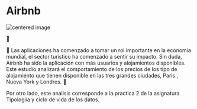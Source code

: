 # Airbnb

<img src="https://dernegocios.uexternado.edu.co/wp-content/uploads/sites/2/2020/01/airbnb-3399753_1920-1-1400x793.jpg" alt="centered image" id="logo" data-height-percentage="100" data-actual-width="140" data-actual-height="55" class="center">

:pushpin: 

:hotel:
Las aplicaciones ha comenzado a tomar un rol importante en la economia mundial, el sector turistico ha comenzado a sentir su impacto. Sin duda, Airbnb ha sido la aplicación con más usuarios y alojamientos disponibles. Este estudio analizará el comportamiento de los precios de los tipo de alojamiento que tienen disponible en las tres grandes ciudades, Paris  , Nueva York  y Londres. :sunrise:


Por otro lado, este analisis corresponde a la practica 2 de  la asignatura Tipologiía y ciclo de vida de los datos.
